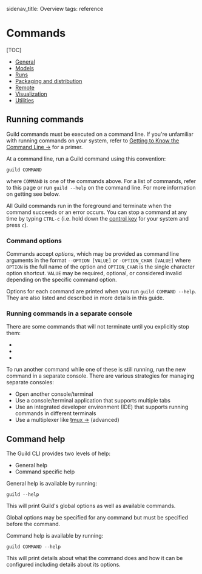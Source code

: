 sidenav_title: Overview
tags: reference

# Commands

[TOC]

- [General](category:/docs/commands/#general)
- [Models](category:/docs/commands/#models)
- [Runs](category:/docs/commands/#runs)
- [Packaging and distribution](category:/docs/commands/#packaging)
- [Remote](category:/docs/commands/#remote)
- [Visualization](category:/docs/commands/#visual)
- [Utilities](category:/docs/commands/#util)

## Running commands

Guild commands must be executed on a command line. If you're
unfamiliar with running commands on your system, refer to [Getting to
Know the Command Line
->](https://www.davidbaumgold.com/tutorials/command-line/) for a
primer.

At a command line, run a Guild command using this convention:

``` command
guild COMMAND
```

where `COMMAND` is one of the commands above. For a list of commands,
refer to this page or run ``guild --help`` on the command line. For
more information on getting see [](ref:command-help) below.

All Guild commands run in the foreground and terminate when the
command succeeds or an error occurs. You can stop a command at any
time by typing `CTRL-c` (i.e. hold down the [control
key](term:control-key) for your system and press `c`).

### Command options

Commands accept *options*, which may be provided as command line
arguments in the format ``--OPTION [VALUE]`` or ``-OPTION_CHAR
[VALUE]`` where `OPTION` is the full name of the option and
`OPTION_CHAR` is the single character option shortcut. `VALUE` may be
required, optional, or considered invalid depending on the specific
command option.

Options for each command are printed when you run ``guild COMMAND
--help``. They are also listed and described in more details in this
guide.

### Running commands in a separate console

There are some commands that will not terminate until you explicitly
stop them:

- [](cmd:compare)
- [](cmd:view)
- [](cmd:tensorboard)

To run another command while one of these is still running, run the
new command in a separate console. There are various strategies for
managing separate consoles:

- Open another console/terminal
- Use a console/terminal application that supports multiple tabs
- Use an integrated developer environment (IDE) that supports running
  commands in different terminals
- Use a multiplexer like [tmux ->](https://github.com/tmux/tmux/wiki)
  (advanced)

## Command help

The Guild CLI provides two levels of help:

- General help
- Command specific help

General help is available by running:

``` command
guild --help
```

This will print Guild's global options as well as available commands.

Global options may be specified for any command but must be specified
before the command.

Command help is available by running:

``` command
guild COMMAND --help
```

This will print details about what the command does and how it can be
configured including details about its options.
